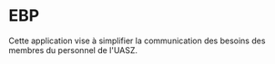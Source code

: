 # EBP
Cette application vise à simplifier la communication des besoins des membres du personnel de l'UASZ.
